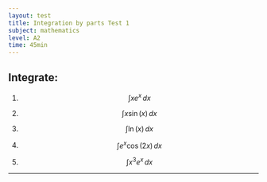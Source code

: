 ```yaml
---
layout: test
title: Integration by parts Test 1
subject: mathematics
level: A2
time: 45min
---
```


## Integrate:

1. $$ \int x e^x \, dx $$

2. $$ \int x \sin(x) \, dx $$

3. $$ \int \ln(x) \, dx $$

4. $$ \int e^x \cos(2x) \, dx $$

5. $$ \int x^3 e^x \, dx $$

---